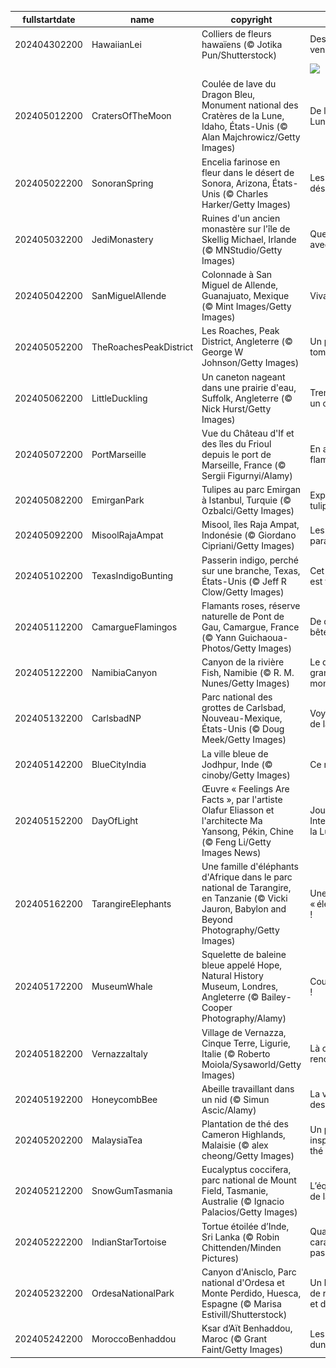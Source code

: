 |fullstartdate|name|copyright|title|image|
|--|--|--|--|--|
202404302200|HawaiianLei|Colliers de fleurs hawaïens (© Jotika Pun/Shutterstock)|Des colliers venus du Paradis|![](/fr-FR/2024/05/202404302200HawaiianLei.jpg)|
||||![](/fr-FR/2024/05/.jpg)|
202405012200|CratersOfTheMoon|Coulée de lave du Dragon Bleu, Monument national des Cratères de la Lune, Idaho, États-Unis (© Alan Majchrowicz/Getty Images)|De la Terre à la Lune|![](/fr-FR/2024/05/202405012200CratersOfTheMoon.jpg)|
202405022200|SonoranSpring|Encelia farinose en fleur dans le désert de Sonora, Arizona, États-Unis (© Charles Harker/Getty Images)|Les fleurs du désert|![](/fr-FR/2024/05/202405022200SonoranSpring.jpg)|
202405032200|JediMonastery|Ruines d'un ancien monastère sur l'île de Skellig Michael, Irlande (© MNStudio/Getty Images)|Que la force soit avec vous !|![](/fr-FR/2024/05/202405032200JediMonastery.jpg)|
202405042200|SanMiguelAllende|Colonnade à San Miguel de Allende, Guanajuato, Mexique (© Mint Images/Getty Images)|Viva Mexico !|![](/fr-FR/2024/05/202405042200SanMiguelAllende.jpg)|
202405052200|TheRoachesPeakDistrict|Les Roaches, Peak District, Angleterre (© George W Johnson/Getty Images)|Un paysage qui tombe à pic !|![](/fr-FR/2024/05/202405052200TheRoachesPeakDistrict.jpg)|
202405062200|LittleDuckling|Un caneton nageant dans une prairie d'eau, Suffolk, Angleterre (© Nick Hurst/Getty Images)|Trempé comme un canard !|![](/fr-FR/2024/05/202405062200LittleDuckling.jpg)|
202405072200|PortMarseille|Vue du Château d'If et des îles du Frioul depuis le port de Marseille, France (© Sergii Figurnyi/Alamy)|En attendant la flamme|![](/fr-FR/2024/05/202405072200PortMarseille.jpg)|
202405082200|EmirganPark|Tulipes au parc Emirgan à Istanbul, Turquie (© Ozbalci/Getty Images)|Explosion de tulipes|![](/fr-FR/2024/05/202405082200EmirganPark.jpg)|
202405092200|MisoolRajaAmpat|Misool, îles Raja Ampat, Indonésie (© Giordano Cipriani/Getty Images)|Les reflets du paradis|![](/fr-FR/2024/05/202405092200MisoolRajaAmpat.jpg)|
202405102200|TexasIndigoBunting|Passerin indigo, perché sur une branche, Texas, États-Unis (© Jeff R Clow/Getty Images)|Cet oiseau vous est familier ?|![](/fr-FR/2024/05/202405102200TexasIndigoBunting.jpg)|
202405112200|CamargueFlamingos|Flamants roses, réserve naturelle de Pont de Gau, Camargue, France (© Yann Guichaoua-Photos/Getty Images)|De drôles de bêtes !|![](/fr-FR/2024/05/202405112200CamargueFlamingos.jpg)|
202405122200|NamibiaCanyon|Canyon de la rivière Fish, Namibie (© R. M. Nunes/Getty Images)|Le deuxième plus grand canyon du monde|![](/fr-FR/2024/05/202405122200NamibiaCanyon.jpg)|
202405132200|CarlsbadNP|Parc national des grottes de Carlsbad, Nouveau-Mexique, États-Unis (© Doug Meek/Getty Images)|Voyage au centre de la Terre|![](/fr-FR/2024/05/202405132200CarlsbadNP.jpg)|
202405142200|BlueCityIndia|La ville bleue de Jodhpur, Inde (© cinoby/Getty Images)|Ce rêve bleu|![](/fr-FR/2024/05/202405142200BlueCityIndia.jpg)|
202405152200|DayOfLight|Œuvre « Feelings Are Facts », par l'artiste Olafur Eliasson et l'architecte Ma Yansong, Pékin, Chine (© Feng Li/Getty Images News)|Journée Internationale de la Lumière|![](/fr-FR/2024/05/202405152200DayOfLight.jpg)|
202405162200|TarangireElephants|Une famille d'éléphants d'Afrique dans le parc national de Tarangire, en Tanzanie (© Vicki Jauron, Babylon and Beyond Photography/Getty Images)|Une famille « éléphantesque » !|![](/fr-FR/2024/05/202405162200TarangireElephants.jpg)|
202405172200|MuseumWhale|Squelette de baleine bleue appelé Hope, Natural History Museum, Londres, Angleterre (© Bailey-Cooper Photography/Alamy)|Courez au musée !|![](/fr-FR/2024/05/202405172200MuseumWhale.jpg)|
202405182200|VernazzaItaly|Village de Vernazza, Cinque Terre, Ligurie, Italie (© Roberto Moiola/Sysaworld/Getty Images)|Là où l'histoire rencontre la mer|![](/fr-FR/2024/05/202405182200VernazzaItaly.jpg)|
202405192200|HoneycombBee|Abeille travaillant dans un nid (© Simun Ascic/Alamy)|La vie secrète des abeilles|![](/fr-FR/2024/05/202405192200HoneycombBee.jpg)|
202405202200|MalaysiaTea|Plantation de thé des Cameron Highlands, Malaisie (© alex cheong/Getty Images)|Un paysage qui inspire la séréni-thé|![](/fr-FR/2024/05/202405202200MalaysiaTea.jpg)|
202405212200|SnowGumTasmania|Eucalyptus coccifera, parc national de Mount Field, Tasmanie, Australie (© Ignacio Palacios/Getty Images)|L’équilibre délicat de la nature|![](/fr-FR/2024/05/202405212200SnowGumTasmania.jpg)|
202405222200|IndianStarTortoise|Tortue étoilée d’Inde, Sri Lanka (© Robin Chittenden/Minden Pictures)|Quand les carapaces passent…|![](/fr-FR/2024/05/202405222200IndianStarTortoise.jpg)|
202405232200|OrdesaNationalPark|Canyon d'Anisclo, Parc national d'Ordesa et Monte Perdido, Huesca, Espagne (© Marisa Estivill/Shutterstock)|Un labyrinthique de roche, de forêt et d’eau|![](/fr-FR/2024/05/202405232200OrdesaNationalPark.jpg)|
202405242200|MoroccoBenhaddou|Ksar d’Aït Benhaddou, Maroc (© Grant Faint/Getty Images)|Les gardiens des dunes|![](/fr-FR/2024/05/202405242200MoroccoBenhaddou.jpg)|
